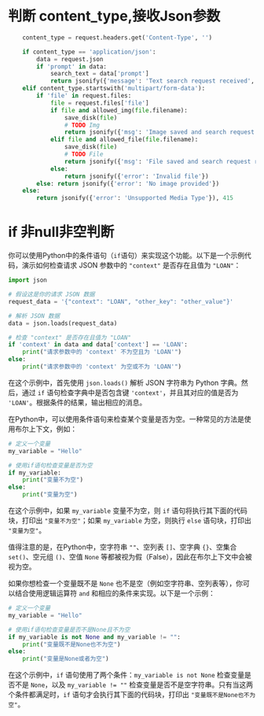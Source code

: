 # 判断 content_type,接收Json参数
```python
    content_type = request.headers.get('Content-Type', '')

    if content_type == 'application/json':
        data = request.json
        if 'prompt' in data:
            search_text = data['prompt']
            return jsonify({'message': 'Text search request received', 'search_text': search_text})
    elif content_type.startswith('multipart/form-data'):
        if 'file' in request.files:
            file = request.files['file']
            if file and allowed_img(file.filename):
                save_disk(file)
                # TODO Img
                return jsonify({'msg': 'Image saved and search request received successfully'})
            elif file and allowed_file(file.filename):
                save_disk(file)
                # TODO File
                return jsonify({'msg': 'File saved and search request received successfully'})
            else:
                return jsonify({'error': 'Invalid file'})
        else: return jsonify({'error': 'No image provided'})
    else:
        return jsonify({'error': 'Unsupported Media Type'}), 415
```

# if 非null非空判断

你可以使用Python中的条件语句（`if`语句）来实现这个功能。以下是一个示例代码，演示如何检查请求 JSON 参数中的 `"context"` 是否存在且值为 `"LOAN"`：

```python
import json

# 假设这是你的请求 JSON 数据
request_data = '{"context": "LOAN", "other_key": "other_value"}'

# 解析 JSON 数据
data = json.loads(request_data)

# 检查 "context" 是否存在且值为 "LOAN"
if 'context' in data and data['context'] == 'LOAN':
    print("请求参数中的 'context' 不为空且为 'LOAN'")
else:
    print("请求参数中的 'context' 为空或不为 'LOAN'")
```

在这个示例中，首先使用 `json.loads()` 解析 JSON 字符串为 Python 字典。然后，通过 `if` 语句检查字典中是否包含键 `'context'`，并且其对应的值是否为 `'LOAN'`。根据条件的结果，输出相应的消息。



在Python中，可以使用条件语句来检查某个变量是否为空。一种常见的方法是使用布尔上下文，例如：

```python
# 定义一个变量
my_variable = "Hello"

# 使用if语句检查变量是否为空
if my_variable:
    print("变量不为空")
else:
    print("变量为空")
```

在这个示例中，如果 `my_variable` 变量不为空，则 `if` 语句将执行其下面的代码块，打印出 `"变量不为空"`；如果 `my_variable` 为空，则执行 `else` 语句块，打印出 `"变量为空"`。

值得注意的是，在Python中，空字符串 `""`、空列表 `[]`、空字典 `{}`、空集合 `set()`、空元组 `()`、空值 `None` 等都被视为假（False），因此在布尔上下文中会被视为空。



如果你想检查一个变量既不是 `None` 也不是空（例如空字符串、空列表等），你可以结合使用逻辑运算符 `and` 和相应的条件来实现。以下是一个示例：

```python
# 定义一个变量
my_variable = "Hello"

# 使用if语句检查变量是否不是None且不为空
if my_variable is not None and my_variable != "":
    print("变量既不是None也不为空")
else:
    print("变量是None或者为空")
```

在这个示例中，`if` 语句使用了两个条件：`my_variable is not None` 检查变量是否不是 `None`，以及 `my_variable != ""` 检查变量是否不是空字符串。只有当这两个条件都满足时，`if` 语句才会执行其下面的代码块，打印出 `"变量既不是None也不为空"`。
